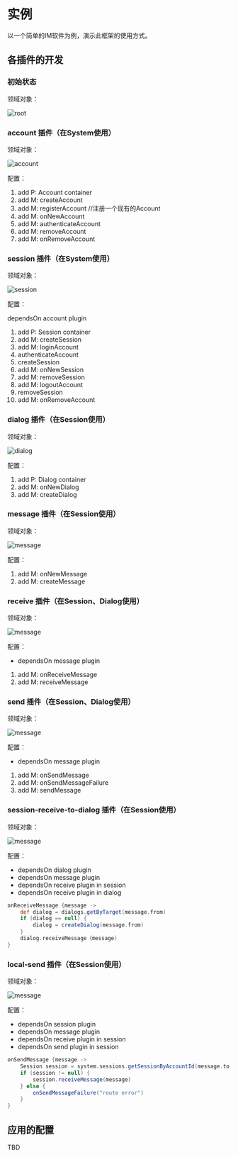 # 实例
以一个简单的IM软件为例，演示此框架的使用方式。

## 各插件的开发
### 初始状态
领域对象：

![root]
### account 插件（在System使用）
领域对象：

![account]

配置：

1. add P: Account container
2. add M: createAccount
3. add M: registerAccount //注册一个现有的Account
4. add M: onNewAccount
5. add M: authenticateAccount
6. add M: removeAccount
7. add M: onRemoveAccount

### session 插件（在System使用）
领域对象：

![session]

配置：

dependsOn account plugin

1. add P: Session container
2. add M: createSession
3. add M: loginAccount
 1. authenticateAccount
 2. createSession
4. add M: onNewSession
5. add M: removeSession
6. add M: logoutAccount
  1. removeSession
7. add M: onRemoveAccount

### dialog 插件（在Session使用）
领域对象：

![dialog]

配置：

1. add P: Dialog container
2. add M: onNewDialog
3. add M: createDialog


### message 插件（在Session使用）
领域对象：

![message]

配置：

1. add M: onNewMessage
2. add M: createMessage


### receive 插件（在Session、Dialog使用）
领域对象：

![message]

配置：

* dependsOn message plugin

1. add M: onReceiveMessage
2. add M: receiveMessage

### send 插件（在Session、Dialog使用）
领域对象：

![message]

配置：

* dependsOn message plugin

1. add M: onSendMessage
2. add M: onSendMessageFailure
3. add M: sendMessage

### session-receive-to-dialog 插件（在Session使用）
领域对象：

![message]

配置：

* dependsOn dialog plugin
* dependsOn message plugin
* dependsOn receive plugin in session
* dependsOn receive plugin in dialog

```Groovy
onReceiveMessage {message ->
    def dialog = dialogs.getByTarget(message.from)
    if (dialog == null) {
        dialog = createDialog(message.from)
    }
    dialog.receiveMessage（message)
}
```

### local-send 插件（在Session使用）
领域对象：

![message]

配置：

* dependsOn session plugin
* dependsOn message plugin
* dependsOn receive plugin in session
* dependsOn send plugin in session

```Groovy
onSendMessage {message ->
    Session session = system.sessions.getSessionByAccountId(message.to)
    if (session != null) {
        session.receiveMessage(message)
    } else {
        onSendMessageFailure("route error")
    }
}
```

## 应用的配置

TBD


   [root]: <http://yuml.me/diagram/nofunky/class/[System].svg>
   [account]: <http://yuml.me/diagram/nofunky/class/[System]*-know*[Account].svg>
   [session]: <http://yuml.me/diagram/nofunky/class/[System]*-know*[Account],[System]1-*[Session],[Session]1-1[Account].svg>
   [dialog]: <http://yuml.me/diagram/nofunky/class/[System]*-know*[Account],[System]1-*[Session],[Session]1-1[Account],[Session]1-*[Dialog].svg>
   [message]: <http://yuml.me/diagram/nofunky/class/[System]*-know*[Account],[System]1-*[Session],[Session]1-1[Account],[Session]1-*[Dialog],[Message].svg>
